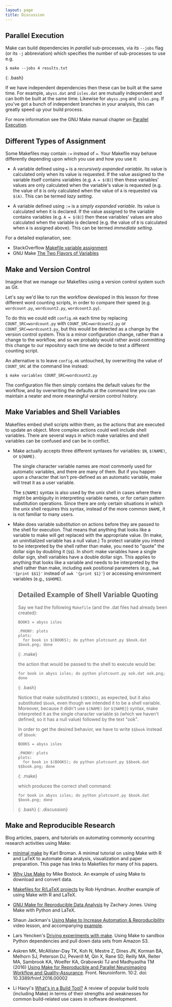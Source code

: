```yaml
---
layout: page
title: Discussion
---
```


## Parallel Execution

Make can build dependencies in _parallel_ sub-processes, via its `--jobs`
flag (or its `-j` abbreviation) which specifies the number of sub-processes to use e.g.

~~~
$ make --jobs 4 results.txt
~~~
{: .bash}

If we have independent dependencies then these can be built at the
same time. For example, `abyss.dat` and `isles.dat` are mutually
independent and can both be built at the same time. Likewise for
`abyss.png` and `isles.png`. If you've got a bunch of independent
branches in your analysis, this can greatly speed up your build
process.

For more information see the GNU Make manual chapter on [Parallel
Execution][gnu-make-parallel].

## Different Types of Assignment

Some Makefiles may contain `:=` instead of `=`. Your Makefile may
behave differently depending upon which you use and how you use it:

* A variable defined using `=` is a _recursively expanded
  variable_. Its value is calculated only when its value is
  requested. If the value assigned to the variable itself contains
  variables (e.g. `A = $(B)`) then these variables' values are only
  calculated when the variable's value is requested (e.g. the value of
  `B` is only calculated when the value of `A` is requested via
  `$(A)`. This can be termed _lazy setting_.

* A variable defined using `:=` is a _simply expanded variable_. Its
  value is calculated when it is declared. If the value assigned to
  the variable contains variables (e.g. `A = $(B)`) then these
  variables' values are also calculated when the variable is declared
  (e.g. the value of `B` is calculated when `A` is assigned
  above). This can be termed _immediate setting_.

For a detailed explanation, see:

* StackOverflow [Makefile variable assignment][makefile-variable]
* GNU Make [The Two Flavors of Variables][gnu-make-variables]

## Make and Version Control

Imagine that we manage our Makefiles using a version control 
system such as Git.

Let's say we'd like to run the workflow developed in this lesson
for three different word counting scripts, in order to compare their
speed (e.g. `wordcount.py`, `wordcount2.py`, `wordcount3.py`).

To do this we could edit `config.mk` each time by replacing
`COUNT_SRC=wordcount.py` with `COUNT_SRC=wordcount2.py` or
`COUNT_SRC=wordcount3.py`,
but this would be detected as a change by the version control system.
This is a minor configuration change, rather than a change to the 
workflow, and so we probably would rather avoid committing this change
to our repository each time we decide to test a different counting script.

An alternative is to leave `config.mk` untouched, by overwriting the value 
of `COUNT_SRC` at the command line instead:

```
$ make variables COUNT_SRC=wordcount2.py
```

The configuration file then simply contains the default values for the 
workflow, and by overwriting the defaults at the command line you can
maintain a neater and more meaningful version control history.

## Make Variables and Shell Variables

Makefiles embed shell scripts within them, as the actions that are
executed to update an object. More complex actions could well include
shell variables.  There are several ways in which make variables and
shell variables can be confused and can be in conflict.

* Make actually accepts three different syntaxes for variables: `$N`,
  `$(NAME)`, or `${NAME}`.

  The single character variable names are most commonly used for
  automatic variables, and there are many of them.  But if you happen
  upon a character that isn't pre-defined as an automatic variable,
  make will treat it as a user variable.

  The `${NAME}` syntax is also used by the unix shell in cases where
  there might be ambiguity in interpreting variable names, or for
  certain pattern substitution operations.  Since there are only
  certain situations in which the unix shell requires this syntax,
  instead of the more common `$NAME`, it is not familiar to many users.

* Make does variable substitution on actions before they are passed to
  the shell for execution.  That means that anything that looks like a
  variable to make will get replaced with the appropriate value.  (In
  make, an uninitialized variable has a null value.)  To protect
  variable you intend to be interpreted by the shell rather than make,
  you need to "quote" the dollar sign by doubling it (`$$`).  In
  short: make variables have a single dollar sign, shell variables
  have a double dollar sign.  This applies to anything that looks like
  a variable and needs to be interpreted by the shell rather than
  make, including awk positional parameters (e.g., `awk '{print $$1}'`
  instead of `awk '{print $1}'`) or accessing environment variables
  (e.g., `$$HOME`).

> ## Detailed Example of Shell Variable Quoting
> 
> Say we had the following `Makefile` (and the .dat files had already
> been created):
> 
> ~~~
> BOOKS = abyss isles
> 
> .PHONY: plots
> plots:
> 	for book in $(BOOKS); do python plotcount.py $book.dat $book.png; done
> ~~~	
> {: .make}
> 
> the action that would be passed to the shell to execute would be:
> 
> ~~~
> for book in abyss isles; do python plotcount.py ook.dat ook.png; done
> ~~~
> {: .bash}
> 
> Notice that make substituted `$(BOOKS)`, as expected, but it also
> substituted `$book`, even though we intended it to be a shell variable.
> Moreover, because it didn't use `$(NAME)` (or `${NAME}`) syntax, make
> interpreted it as the single character variable `$b` (which we haven't
> defined, so it has a null value) followed by the text "ook".
> 
> In order to get the desired behavior, we have to write `$$book` instead
> of `$book`: 
> 
> ~~~
> BOOKS = abyss isles
> 
> .PHONY: plots
> plots:
> 	for book in $(BOOKS); do python plotcount.py $$book.dat $$book.png; done
> ~~~	
> {: .make}
> 
> which produces the correct shell command:
> 
> ~~~
> for book in abyss isles; do python plotcount.py $book.dat $book.png; done
> ~~~
> {: .bash}
{: .discussion}

## Make and Reproducible Research

Blog articles, papers, and tutorials on automating commonly
occurring research activities using Make:

* [minimal make][minimal-make] by Karl Broman. A minimal tutorial on
  using Make with R and LaTeX to automate data analysis, visualization
  and paper preparation. This page has links to Makefiles for many of
  his papers.

* [Why Use Make][why-use-make] by Mike Bostock. An example of using
  Make to download and convert data.

* [Makefiles for R/LaTeX projects][makefiles-for-r-latex] by Rob
  Hyndman. Another example of using Make with R and LaTeX.

* [GNU Make for Reproducible Data Analysis][make-reproducible-research]
  by Zachary Jones. Using Make with Python and LaTeX.

* Shaun Jackman's [Using Make to Increase Automation &
  Reproducibility][increase-automation] video lesson, and accompanying
  [example][increase-automation-example].

* Lars Yencken's [Driving experiments with
  make][driving-experiments]. Using Make to sandbox Python
  dependencies and pull down data sets from Amazon S3.

* Askren MK, McAllister-Day TK, Koh N, Mestre Z, Dines JN, Korman BA,
  Melhorn SJ, Peterson DJ, Peverill M, Qin X, Rane SD, Reilly MA,
  Reiter MA, Sambrook KA, Woelfer KA, Grabowski TJ and Madhyastha TM
  (2016) [Using Make for Reproducible and Parallel Neuroimaging
  Workflow and
  Quality-Assurance][make-neuroscience]. Front. Neuroinform. 10:2. doi:
  10.3389/fninf.2016.00002

* Li Haoyi's [What's in a Build Tool?][whats-a-build-tool] A review of
  popular build tools (including Make) in terms of their strengths and
  weaknesses for common build-related use cases in software
  development.

[driving-experiments]: http://lifesum.github.io/posts/2016/01/14/make-experiments/
[gnu-make-parallel]: https://www.gnu.org/software/make/manual/html_node/Parallel.html
[gnu-make-variables]: https://www.gnu.org/software/make/manual/html_node/Flavors.html#Flavors
[increase-automation]: https://www.youtube.com/watch?v=_F5f0qi-aEc
[increase-automation-example]: https://github.com/sjackman/makefile-example
[make-neuroscience]: http://journal.frontiersin.org/article/10.3389/fninf.2016.00002/full
[make-reproducible-research]: http://zmjones.com/make/
[makefile-variable]: http://stackoverflow.com/questions/448910/makefile-variable-assignment
[makefiles-for-r-latex]: http://robjhyndman.com/hyndsight/makefiles/
[minimal-make]: http://kbroman.org/minimal_make/
[whats-a-build-tool]: http://www.lihaoyi.com/post/WhatsinaBuildTool.html
[why-use-make]: http://bost.ocks.org/mike/make/
